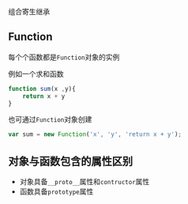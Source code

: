 组合寄生继承
## Function
每个个函数都是`Function`对象的实例

例如一个求和函数
```js
function sum(x ,y){
    return x + y
}
```
也可通过`Function`对象创建
```js
var sum = new Function('x', 'y', 'return x + y');
```
## 对象与函数包含的属性区别

- 对象具备`__proto__`属性和`contructor`属性
- 函数具备`prototype`属性

